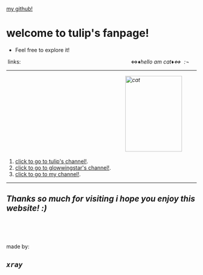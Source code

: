 <p><a href="https://github.com/SHUTUPIDIOtlol/Fanpage">my github!</a>&nbsp; &nbsp; &nbsp; &nbsp; &nbsp; &nbsp; &nbsp; &nbsp; &nbsp; &nbsp; &nbsp; &nbsp; &nbsp; &nbsp; &nbsp; &nbsp; &nbsp; &nbsp; &nbsp; &nbsp; &nbsp; &nbsp; &nbsp; &nbsp; &nbsp; &nbsp; &nbsp; &nbsp; &nbsp; &nbsp; &nbsp; &nbsp; &nbsp; &nbsp; &nbsp; &nbsp; &nbsp; &nbsp; &nbsp; &nbsp; &nbsp;&nbsp;</p>

<h1>welcome to tulip&#39;s fanpage!</h1>

<ul>
	<li>Feel free to explore it!&nbsp; &nbsp; &nbsp;&nbsp; &nbsp; &nbsp; &nbsp; &nbsp; &nbsp; &nbsp; &nbsp; &nbsp; &nbsp; &nbsp; &nbsp; &nbsp; &nbsp; &nbsp; &nbsp; &nbsp; &nbsp; &nbsp;&nbsp;</li>
</ul>

<p>&nbsp;links:&nbsp; &nbsp; &nbsp; &nbsp; &nbsp; &nbsp; &nbsp; &nbsp; &nbsp;&nbsp; &nbsp; &nbsp; &nbsp; &nbsp; &nbsp; &nbsp; &nbsp; &nbsp; &nbsp; &nbsp; &nbsp; &nbsp; &nbsp; &nbsp; &nbsp; &nbsp; &nbsp; &nbsp; &nbsp; &nbsp; &nbsp; &nbsp; &nbsp; &nbsp; &nbsp; &nbsp; &nbsp; &nbsp;&hArr;&diams;<em>hello am cat&diams;&hArr;&nbsp;&nbsp;:&not;</em></p>

<hr />
<p>&nbsp; &nbsp; &nbsp; &nbsp; &nbsp; &nbsp; &nbsp; &nbsp; &nbsp; &nbsp; &nbsp; &nbsp; &nbsp; &nbsp; &nbsp; &nbsp; &nbsp; &nbsp; &nbsp; &nbsp; &nbsp; &nbsp; &nbsp; &nbsp; &nbsp; &nbsp;&nbsp; &nbsp; &nbsp; &nbsp; &nbsp; &nbsp; &nbsp; &nbsp; &nbsp; &nbsp;&nbsp;&nbsp; &nbsp; &nbsp; &nbsp; &nbsp;<em><img alt="cat" src="https://user-images.githubusercontent.com/108738016/230755223-d35f882a-ea8e-4f76-bed7-c2c6ffbc8aa4.png" style="height:200px; width:150px" /></em></p>

<ol>
	<li><a href="https://www.youtube.com/channel/UC1KHHkWobwI-moyKbqDt09Q">click to go to tulip&#39;s channel!</a>.</li>
	<li><a href="https://www.youtube.com/@glowiingstars8351">click to go to glowwingstar&#39;s&nbsp;channel!</a>.</li>
	<li><a href="https://www.youtube.com/@xrayy4766">click to go to my channel!</a>.</li>
</ol>

<hr />
<h2 style="font-style:italic">Thanks so much for visiting i hope you enjoy this website! :)</h2>

<p>&nbsp;</p>

<p>&nbsp;</p>

<p>made by:</p>

<h2 style="font-style:italic"><code><span class="marker">xray</span></code></h2>
